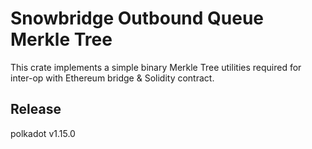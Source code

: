 # Snowbridge Outbound Queue Merkle Tree

This crate implements a simple binary Merkle Tree utilities required for inter-op with Ethereum
bridge & Solidity contract.


## Release

polkadot v1.15.0
